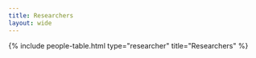 ```yaml
---
title: Researchers
layout: wide
---
```


{% include people-table.html type="researcher" title="Researchers" %}


